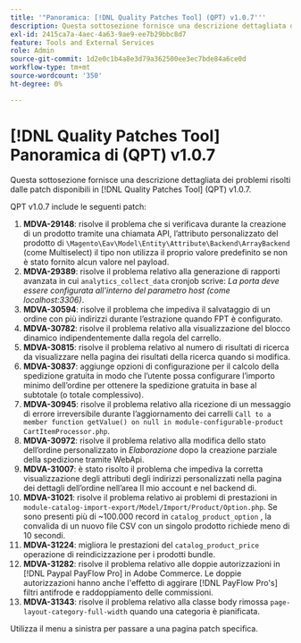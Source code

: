 ```yaml
---
title: '"Panoramica: [!DNL Quality Patches Tool] (QPT) v1.0.7'''
description: Questa sottosezione fornisce una descrizione dettagliata dei problemi risolti dalle patch disponibili in [!DNL Quality Patches Tool] (QPT) v1.0.7.
exl-id: 2415ca7a-4aec-4a63-9ae9-ee7b29bbc8d7
feature: Tools and External Services
role: Admin
source-git-commit: 1d2e0c1b4a8e3d79a362500ee3ec7bde84a6ce0d
workflow-type: tm+mt
source-wordcount: '350'
ht-degree: 0%

---
```


# [!DNL Quality Patches Tool] Panoramica di (QPT) v1.0.7

Questa sottosezione fornisce una descrizione dettagliata dei problemi risolti dalle patch disponibili in [!DNL Quality Patches Tool] (QPT) v1.0.7.

QPT v1.0.7 include le seguenti patch:

1. **MDVA-29148**: risolve il problema che si verificava durante la creazione di un prodotto tramite una chiamata API, l’attributo personalizzato del prodotto di `\Magento\Eav\Model\Entity\Attribute\Backend\ArrayBackend` (come Multiselect) il tipo non utilizza il proprio valore predefinito se non è stato fornito alcun valore nel payload.
1. **MDVA-29389**: risolve il problema relativo alla generazione di rapporti avanzata in cui `analytics_collect_data` cronjob scrive: *La porta deve essere configurata all&#39;interno del parametro host (come localhost:3306)*.
1. **MDVA-30594**: risolve il problema che impediva il salvataggio di un ordine con più indirizzi durante l’estrazione quando FPT è configurato.
1. **MDVA-30782**: risolve il problema relativo alla visualizzazione del blocco dinamico indipendentemente dalla regola del carrello.
1. **MDVA-30815**: risolve il problema relativo al numero di risultati di ricerca da visualizzare nella pagina dei risultati della ricerca quando si modifica.
1. **MDVA-30837**: aggiunge opzioni di configurazione per il calcolo della spedizione gratuita in modo che l’utente possa configurare l’importo minimo dell’ordine per ottenere la spedizione gratuita in base al subtotale (o totale complessivo).
1. **MDVA-30945**: risolve il problema relativo alla ricezione di un messaggio di errore irreversibile durante l’aggiornamento dei carrelli `Call to a member function getValue() on null in module-configurable-product CartItemProcessor.php`.
1. **MDVA-30972**: risolve il problema relativo alla modifica dello stato dell’ordine personalizzato in *Elaborazione* dopo la creazione parziale della spedizione tramite WebApi.
1. **MDVA-31007**: è stato risolto il problema che impediva la corretta visualizzazione degli attributi degli indirizzi personalizzati nella pagina dei dettagli dell’ordine nell’area Il mio account e nel backend di.
1. **MDVA-31021**: risolve il problema relativo ai problemi di prestazioni in `module-catalog-import-export/Model/Import/Product/Option.php`. Se sono presenti più di ~100.000 record in `catalog_product_option` , la convalida di un nuovo file CSV con un singolo prodotto richiede meno di 10 secondi.
1. **MDVA-31224**: migliora le prestazioni del `catalog_product_price` operazione di reindicizzazione per i prodotti bundle.
1. **MDVA-31282**: risolve il problema relativo alle doppie autorizzazioni in [!DNL Paypal PayFlow Pro] in Adobe Commerce. Le doppie autorizzazioni hanno anche l&#39;effetto di aggirare [!DNL PayFlow Pro's] filtri antifrode e raddoppiamento delle commissioni.
1. **MDVA-31343**: risolve il problema relativo alla classe body rimossa `page-layout-category-full-width` quando una categoria è pianificata.

Utilizza il menu a sinistra per passare a una pagina patch specifica.
